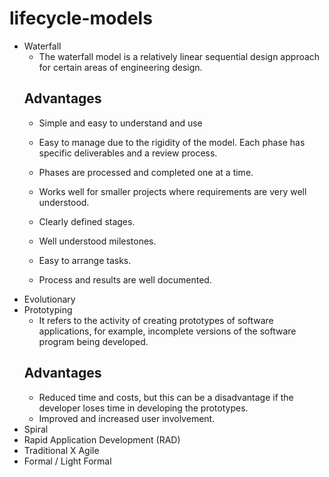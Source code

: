 # lifecycle-models
- Waterfall
    - The waterfall model is a relatively linear sequential design approach for certain areas of engineering design.
    ## Advantages
    - Simple and easy to understand and use

    - Easy to manage due to the rigidity of the model. Each phase has specific deliverables and a review process.

    - Phases are processed and completed one at a time.

    - Works well for smaller projects where requirements are very well understood.

    - Clearly defined stages.

    - Well understood milestones.

    - Easy to arrange tasks.

    - Process and results are well documented.
- Evolutionary
- Prototyping
    - It refers to the activity of creating prototypes of software applications, for example, incomplete versions of the software program being developed.
    ## Advantages
    - Reduced time and costs, but this can be a disadvantage if the developer loses time in developing the prototypes.
    - Improved and increased user involvement.
- Spiral
- Rapid Application Development (RAD)
- Traditional X Agile
- Formal / Light Formal
